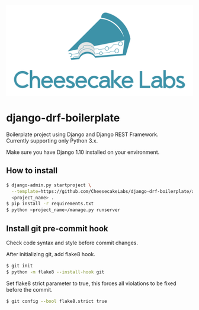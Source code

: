 ![Cheesecake](https://raw.githubusercontent.com/jonatasbaldin/cake/master/img/logo.png)

# django-drf-boilerplate
Boilerplate project using Django and Django REST Framework.  
Currently supporting only Python 3.x.

Make sure you have Django 1.10 installed on your environment.

## How to install

```bash
$ django-admin.py startproject \
  --template=https://github.com/CheesecakeLabs/django-drf-boilerplate/archive/master.zip \
  <project_name> .
$ pip install -r requirements.txt
$ python <project_name>/manage.py runserver
```

## Install git pre-commit hook
Check code syntax and style before commit changes.

After initializing git, add flake8 hook.
```bash
$ git init
$ python -m flake8 --install-hook git
```

Set flake8 strict parameter to true, this forces all violations to be fixed
before the commit.
```bash
$ git config --bool flake8.strict true
```
